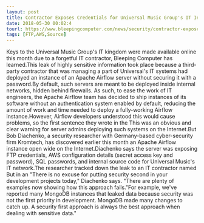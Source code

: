 ```yaml
---
layout: post
title: Contractor Exposes Credentials for Universal Music Group's IT Infrastructure
date: 2018-05-30 00:02:4
tourl: https://www.bleepingcomputer.com/news/security/contractor-exposes-credentials-for-universal-music-groups-it-infrastructure/
tags: [FTP,AWS,Source]
---
```

Keys to the Universal Music Group's IT kingdom were made available online this month due to a forgetful IT contractor, Bleeping Computer has learned.This leak of highly sensitive information took place because a third-party contractor that was managing a part of Universal's IT systems had deployed an instance of an Apache Airflow server without securing it with a password.By default, such servers are meant to be deployed inside internal networks, hidden behind firewalls. As such, to ease the work of IT engineers, the Apache Airflow team has decided to ship instances of its software without an authentication system enabled by default, reducing the amount of work and time needed to deploy a fully-working Airflow instance.However, Airflow developers understood this would cause problems, so the first sentence they wrote in the This was an obvious and clear warning for server admins deploying such systems on the Internet.But Bob Diachenko, a security researcher with Germany-based cyber-security firm Kromtech, has discovered earlier this month an Apache Airflow instance open wide on the Internet.Diachenko says the server was exposing FTP credentials, AWS configuration details (secret access key and password), SQL passwords, and internal source code for Universal Music's IT network.The researcher tracked down the leak to an IT contractor named But in an "There is no excuse for putting security second in your development projects today," Diachenko says. "There are plenty of examples now showing how this approach fails."For example, we've reported many MongoDB instances that leaked data because security was not the first priority in development. MongoDB made many changes to catch up. A security first approach is always the best approach when dealing with sensitive data."